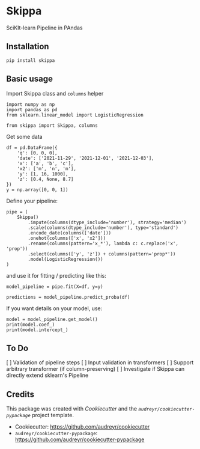 # Skippa

SciKIt-learn Pipeline in PAndas

## Installation
```
pip install skippa
```

## Basic usage

Import Skippa class and `columns` helper
```
import numpy as np
import pandas as pd
from sklearn.linear_model import LogisticRegression

from skippa import Skippa, columns
```

Get some data
```
df = pd.DataFrame({
    'q': [0, 0, 0],
    'date': ['2021-11-29', '2021-12-01', '2021-12-03'],
    'x': ['a', 'b', 'c'],
    'x2': ['m', 'n', 'm'],
    'y': [1, 16, 1000],
    'z': [0.4, None, 8.7]
})
y = np.array([0, 0, 1])
```

Define your pipeline:
```
pipe = (
    Skippa()
        .impute(columns(dtype_include='number'), strategy='median')
        .scale(columns(dtype_include='number'), type='standard')
        .encode_date(columns(['date']))
        .onehot(columns(['x', 'x2']))
        .rename(columns(pattern='x_*'), lambda c: c.replace('x', 'prop'))
        .select(columns(['y', 'z']) + columns(pattern='prop*'))
        .model(LogisticRegression())
)
```

and use it for fitting / predicting like this:
```
model_pipeline = pipe.fit(X=df, y=y)

predictions = model_pipeline.predict_proba(df)
```

If you want details on your model, use:
```
model = model_pipeline.get_model()
print(model.coef_)
print(model.intercept_)
```



## To Do
[ ] Validation of pipeline steps
[ ] Input validation in transformers
[ ] Support arbitrary transformer (if column-preserving)
[ ] Investigate if Skippa can directly extend sklearn's Pipeline


## Credits

This package was created with _Cookiecutter_ and the _`audreyr/cookiecutter-pypackage`_ project template.

- Cookiecutter: https://github.com/audreyr/cookiecutter
- `audreyr/cookiecutter-pypackage`: https://github.com/audreyr/cookiecutter-pypackage
